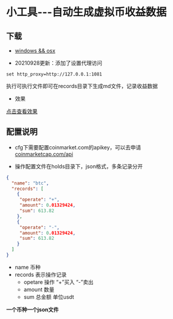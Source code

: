 # 小工具---自动生成虚拟币收益数据
## 下载
- [windows && osx](https://github.com/K1ngram4/CoinRecord/releases/download/v2.0/coinrecord_v1.2_template_modify.zip)

- 20210928更新：添加了设置代理访问

```shell
set http_proxy=http://127.0.0.1:1081
```

执行可执行文件即可在records目录下生成md文件，记录收益数据

- 效果

[点击查看效果](http://kingram.top/posts/coin/20210928220055/)

## 配置说明

- cfg下需要配置coinmarket.com的apikey，可以去申请[coinmarketcap.com/api](https://coinmarketcap.com/api/)

- 操作配置文件在holds目录下，json格式，多条记录分开
```json
{
  "name": "btc",
  "records": [
    {
     "operate": "+",
     "amount": 0.01329424,
     "sum": 613.82
    },
    {
     "operate": "-",
     "amount": 0.01329424,
     "sum": 613.82
    }
  ]
}
```
- name 币种
- records 表示操作记录
  - opetare 操作 “+”买入   “-”卖出
  - amount 数量
  - sum 总金额 单位usdt
  
**一个币种一个json文件**